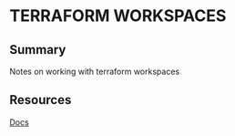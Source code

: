# TERRAFORM WORKSPACES

## Summary

Notes on working with terraform workspaces

## Resources

[Docs](https://www.terraform.io/docs/state/workspaces.html)
